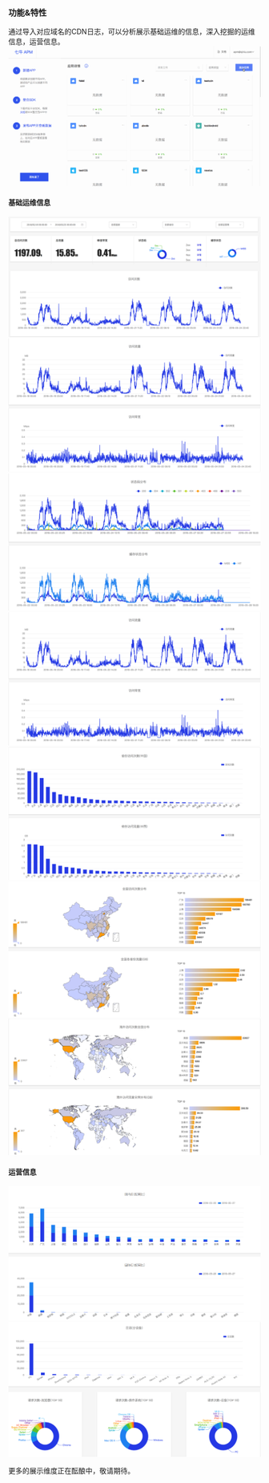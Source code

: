 ### 功能&特性

通过导入对应域名的CDN日志，可以分析展示基础运维的信息，深入挖掘的运维信息，运营信息。
![image](../_media/cdn_domain.gif)

#### 基础运维信息

![image](../_media/cdn_visits.png)
![image](../_media/cdn_trafic.png)
![image](../_media/cdn_code.png)
![image](../_media/cdn_trafic.png)
![image](../_media/cdn_province1.png)
![image](../_media/cdn_province2.png)
![image](../_media/cdn_world.png)

#### 运营信息

![image](../_media/cdn_day_active_1.png)
![image](../_media/cdn_day_active_2.png)

更多的展示维度正在酝酿中，敬请期待。